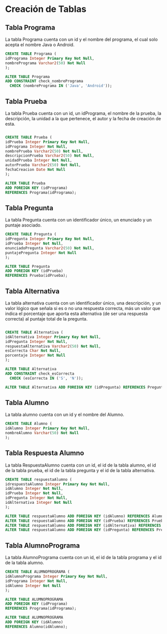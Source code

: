 # Creación de Tablas

## Tabla Programa

La tabla Programa cuenta con un id y el nombre del programa, el cual solo acepta el nombre Java o Android.

```SQL
CREATE TABLE Programa (
idPrograma Integer Primary Key Not Null,
nombrePrograma Varchar2(50) Not Null
);

ALTER TABLE Programa
ADD CONSTRAINT check_nombrePrograma
  CHECK (nombrePrograma IN ('Java', 'Android'));
```
## Tabla Prueba

La tabla Prueba cuenta con un id, un idPrograma, el nombre de la prueba, la descripción, la unidad a la que pertenece, el autor y la fecha de creación de esta.

```SQL

CREATE TABLE Prueba (
idPrueba Integer Primary Key Not Null,
idPrograma Integer Not Null,
nombrePrueba Varchar2(50) Not Null,
descripcionPrueba Varchar2(50) Not Null,
unidadPrueba Integer Not Null,
autorPrueba Varchar2(50) Not Null,
fechaCreacion Date Not Null
);

ALTER TABLE Prueba
ADD FOREIGN KEY (idPrograma) 
REFERENCES Programa(idPrograma);
```
  
## Tabla Pregunta

La tabla Pregunta cuenta con un identificador único, un enunciado y un puntaje asociado.

``` SQL
CREATE TABLE Pregunta (
idPregunta Integer Primary Key Not Null,
idPrueba Integer Not Null,
enunciadoPregunta Varchar2(50) Not Null,
puntajePregunta Integer Not Null
);

ALTER TABLE Pregunta 
ADD FOREIGN KEY (idPrueba) 
REFERENCES Prueba(idPrueba);

```

## Tabla Alternativa

La tabla alternativa cuenta con un identificador único, una descripción, y un valor lógico que señala si es o no una respuesta correcta, más un valor que indica el porcentaje que aporta esta alternativa (de ser una respuesta correcta) al puntaje total de la pregunta.

```SQL

CREATE TABLE Alternativa (
idAlternativa Integer Primary Key Not Null,
idPregunta Integer Not Null,
respuestaAlternativa Varchar2(50) Not Null,
esCorrecta Char Not Null,
porcentaje Integer Not Null
);

ALTER TABLE Alternativa
ADD CONSTRAINT check_esCorrecta
  CHECK (esCorrecta IN ('S', 'N'));

ALTER TABLE Alternativa ADD FOREIGN KEY (idPregunta) REFERENCES Pregunta(idPregunta);

```

## Tabla Alumno

La tabla alumno cuenta con un id y el nombre del Alumno.

```SQL
CREATE TABLE Alumno (
idAlumno Integer Primary Key Not Null,
nombreAlumno Varchar(50) Not Null
);
```

## Tabla Respuesta Alumno

La tabla RespuestaAlumno cuenta con un id, el id de la tabla alumno, el id de la tabla prueba, el id de la tabla pregunta y el id de la tabla alternativa.

```SQL
CREATE TABLE respuestaAlumno (
idrespuestaAlumno Integer Primary Key Not Null, 
idAlumno Integer Not Null,
idPrueba Integer Not Null,
idPregunta Integer Not Null,
idAlternativa Integer Not Null
);

ALTER TABLE respuestaAlumno ADD FOREIGN KEY (idAlumno) REFERENCES Alumno(idAlumno);
ALTER TABLE respuestaAlumno ADD FOREIGN KEY (idPrueba) REFERENCES Prueba(idPrueba);
ALTER TABLE respuestaAlumno ADD FOREIGN KEY (idAlternativa) REFERENCES Alternativa(idAlternativa);
ALTER TABLE respuestaAlumno ADD FOREIGN KEY (idPregunta) REFERENCES Pregunta(idPregunta);
```

## Tabla AlumnoPrograma

La tabla AlumnoPrograma cuenta con un id, el id de la tabla programa y el id de la tabla alumno.

```SQL
CREATE TABLE ALUMNOPROGRAMA (
idAlumnoPrograma Integer Primary Key Not Null,
idPrograma Integer Not Null,
idAlumno Integer Not Null
);

ALTER TABLE ALUMNOPROGRAMA
ADD FOREIGN KEY (idPrograma) 
REFERENCES Programa(idPrograma);

ALTER TABLE ALUMNOPROGRAMA
ADD FOREIGN KEY (idAlumno) 
REFERENCES Alumno(idAlumno);
```
